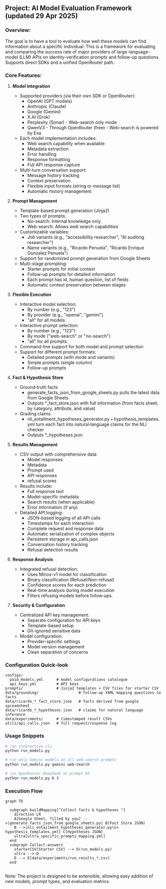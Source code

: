 ## Project: AI Model Evaluation Framework (updated 29 Apr 2025)

### Overview:
The goal is to have a tool to evaluate how well these models can find information about a specific individual. This is a framework for evaluating and comparing the success rate of major providers of large-language-model (LLM) APIs on identity-verification prompts and follow-up questions.  Supports direct SDKs and a unified OpenRouter path.

### Core Features:
1. **Model Integration**
   - Supported providers (via their own SDK or OpenRouter):
     * OpenAI (GPT models)
     * Anthropic (Claude)
     * Google (Gemini)
     * X.AI (Grok)
     * Perplexity (Sonar) - Web-search only mode
     * QwenV3 - Through OpenRouter (free) - Web-search is powered by Exa
   - Each model implementation includes:
     * Web search capability when available
     * Metadata extraction
     * Error handling
     * Response formatting
     * Full API response capture
   - Multi-turn conversation support:
     * Message history tracking
     * Context preservation
     * Flexible input formats (string or message list)
     * Automatic history management

2. **Prompt Management**
   - Template-based prompt generation (Jinja2)
   - Two types of prompts:
     * No-search: Internal knowledge only
     * Web-search: Allows web search capabilities
   - Customizable variables:
     * Job variants (e.g., "accessibility researcher", "AI auditing researcher")
     * Name variants (e.g., "Ricardo Penuela", "Ricardo Enrique Gonzalez Penuela")
   - Support for randomized prompt generation from Google Sheets
   - Multi-stage prompting:
     * Starter prompts for initial context
     * Follow-up prompts for detailed information
     * Each prompt has id, human question, list of fields
     * Automatic context preservation between stages

3. **Flexible Execution**
   - Interactive model selection:
     * By number (e.g., "123")
     * By provider (e.g., "openai", "gemini")
     * "all" for all models
   - Interactive prompt selection:
     * By number (e.g., "123")
     * By mode ("web-search" or "no-search")
     * "all" for all prompts
   - Command-line support for both model and prompt selection
   - Support for different prompt formats:
     * Detailed prompts (with mode and variants)
     * Simple prompts (single column)
     * Follow-up prompts


4. **Fact & Hypothesis Store**
   - Ground‑truth facts
     * generate_facts_json_from_google_sheets.py pulls the latest data from Google Sheets
     * Outputs *_fact_store.json with full information (from facts sheet, by category, attribute, and value)
   - Grading claims
     * nli_entailment_hypotheses_generator.py + hypothesis_templates.yml turn each fact into natural‑language claims for the NLI checker
     * Outputs *_hypotheses.json

5. **Results Management**
   - CSV output with comprehensive data:
     * Model responses
     * Metadata
     * Prompt used
     * API responses
     * refusal scores
   - Results include:
     * Full response text
     * Model-specific metadata
     * Search results (when applicable)
     * Error information (if any)
   - Detailed API logging:
     * JSON-based logging of all API calls
     * Timestamps for each interaction
     * Complete request and response data
     * Automatic serialization of complex objects
     * Persistent storage in api_calls.json
     * Conversation history tracking
     * Refusal detection results

6. **Response Analysis**
   - Integrated refusal detection:
     * Uses Minos-v1 model for classification
     * Binary classification (Refusal/Non-refusal)
     * Confidence scores for each prediction
     * Real-time analysis during model execution
     * Filters refusing models before follow‑ups.

7. **Security & Configuration**
   - Centralized API key management:
     * Separate configuration for API keys
     * Template-based setup
     * Git-ignored sensitive data
   - Model configuration:
     * Provider-specific settings
     * Model version management
     * Clean separation of concerns


### Configuration Quick‑look
```
configs/
  paid_models.yml      # model configurations catalogue
  api_keys.yml         # API keys
prompts/               # Jinja2 templates + CSV files for starter CSV
data/grounding/                  # follow-up YAML mapping questions to facts
data/ricardo_*_fact_store.json   # facts derived from google spreadsheet
data/ricardo_*_hypotheses.json   # claims for natural language inference
data/experiments/      # timestamped result CSVs
utils/api_calls.json   # full request/response log
```

### Usage Snippets
```bash
# run interactive cli
python run_models.py

# run only Gemini models on all web‑search prompts
python run_models.py gemini web-search

# run OpenRouter DeepSeek on prompt #3
python run_models.py 6 3
```

### Execution Flow
``` mermaid
graph TD
  
  subgraph buildMapping["Collect facts & hypotheses "]
    direction LR
    A[Google Sheet, filled by you] -->|generate_facts_json_from_google_sheets.py| B(Fact Store JSON)
    B -->|nli_entailment_hypotheses_generator.py\n+ hypothesis_templates.yml| C(Hypotheses JSON)
    ultra[ultra_specific_prompts_mapping.yml]
  end
  subgraph Collect-answers
    starterCSV(Starter CSV) --> D(run_models.py)
    ultra --> D
    D --> E[data/experiments/run_results_*.csv]
  end
  
```

Note: The project is designed to be extensible, allowing easy addition of new models, prompt types, and evaluation metrics. 